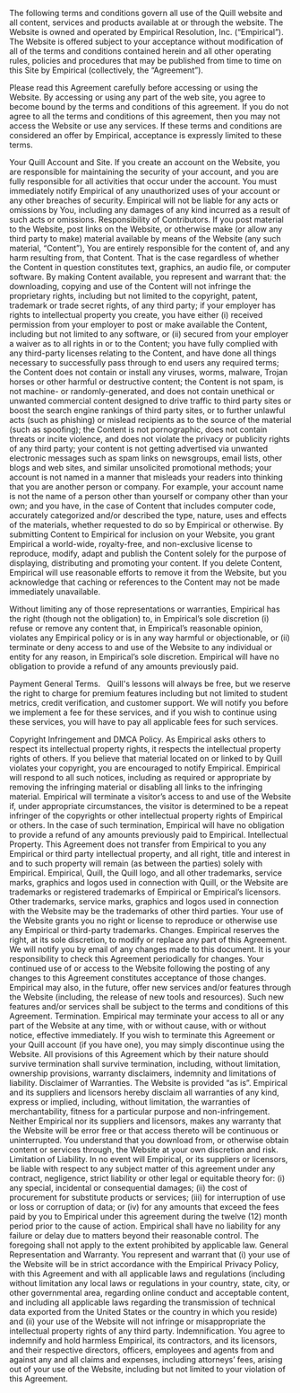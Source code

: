 The following terms and conditions govern all use of the Quill website and all content, services and products available at or through the website. The Website is owned and operated by Empirical Resolution, Inc. (“Empirical”). The Website is offered subject to your acceptance without modification of all of the terms and conditions contained herein and all other operating rules, policies and procedures that may be published from time to time on this Site by Empirical (collectively, the “Agreement”).

Please read this Agreement carefully before accessing or using the Website. By accessing or using any part of the web site, you agree to become bound by the terms and conditions of this agreement. If you do not agree to all the terms and conditions of this agreement, then you may not access the Website or use any services. If these terms and conditions are considered an offer by Empirical, acceptance is expressly limited to these terms.

Your Quill Account and Site. If you create an account on the Website, you are responsible for maintaining the security of your account, and you are fully responsible for all activities that occur under the account. You must immediately notify Empirical of any unauthorized uses of your account or any other breaches of security. Empirical will not be liable for any acts or omissions by You, including any damages of any kind incurred as a result of such acts or omissions.
Responsibility of Contributors. If you post material to the Website, post links on the Website, or otherwise make (or allow any third party to make) material available by means of the Website (any such material, “Content”), You are entirely responsible for the content of, and any harm resulting from, that Content. That is the case regardless of whether the Content in question constitutes text, graphics, an audio file, or computer software. By making Content available, you represent and warrant that:
the downloading, copying and use of the Content will not infringe the proprietary rights, including but not limited to the copyright, patent, trademark or trade secret rights, of any third party;
if your employer has rights to intellectual property you create, you have either (i) received permission from your employer to post or make available the Content, including but not limited to any software, or (ii) secured from your employer a waiver as to all rights in or to the Content;
you have fully complied with any third-party licenses relating to the Content, and have done all things necessary to successfully pass through to end users any required terms;
the Content does not contain or install any viruses, worms, malware, Trojan horses or other harmful or destructive content;
the Content is not spam, is not machine- or randomly-generated, and does not contain unethical or unwanted commercial content designed to drive traffic to third party sites or boost the search engine rankings of third party sites, or to further unlawful acts (such as phishing) or mislead recipients as to the source of the material (such as spoofing);
the Content is not pornographic, does not contain threats or incite violence, and does not violate the privacy or publicity rights of any third party;
your content is not getting advertised via unwanted electronic messages such as spam links on newsgroups, email lists, other blogs and web sites, and similar unsolicited promotional methods;
your account is not named in a manner that misleads your readers into thinking that you are another person or company. For example, your account name is not the name of a person other than yourself or company other than your own; and
you have, in the case of Content that includes computer code, accurately categorized and/or described the type, nature, uses and effects of the materials, whether requested to do so by Empirical or otherwise.
By submitting Content to Empirical for inclusion on your Website, you grant Empirical a world-wide, royalty-free, and non-exclusive license to reproduce, modify, adapt and publish the Content solely for the purpose of displaying, distributing and promoting your content. If you delete Content, Empirical will use reasonable efforts to remove it from the Website, but you acknowledge that caching or references to the Content may not be made immediately unavailable.

Without limiting any of those representations or warranties, Empirical has the right (though not the obligation) to, in Empirical’s sole discretion (i) refuse or remove any content that, in Empirical’s reasonable opinion, violates any Empirical policy or is in any way harmful or objectionable, or (ii) terminate or deny access to and use of the Website to any individual or entity for any reason, in Empirical’s sole discretion. Empirical will have no obligation to provide a refund of any amounts previously paid.

Payment
General Terms.  
Quill's lessons will always be free, but we reserve the right to charge for premium features including but not limited to student metrics, credit verification, and customer support. We will notify you before we implement a fee for these services, and if you wish to continue using these services, you will have to pay all applicable fees for such services.

Copyright Infringement and DMCA Policy. As Empirical asks others to respect its intellectual property rights, it respects the intellectual property rights of others. If you believe that material located on or linked to by Quill violates your copyright, you are encouraged to notify Empirical. Empirical will respond to all such notices, including as required or appropriate by removing the infringing material or disabling all links to the infringing material. Empirical will terminate a visitor’s access to and use of the Website if, under appropriate circumstances, the visitor is determined to be a repeat infringer of the copyrights or other intellectual property rights of Empirical or others. In the case of such termination, Empirical will have no obligation to provide a refund of any amounts previously paid to Empirical.
Intellectual Property. This Agreement does not transfer from Empirical to you any Empirical or third party intellectual property, and all right, title and interest in and to such property will remain (as between the parties) solely with Empirical. Empirical, Quill, the Quill logo, and all other trademarks, service marks, graphics and logos used in connection with Quill, or the Website are trademarks or registered trademarks of Empirical or Empirical’s licensors. Other trademarks, service marks, graphics and logos used in connection with the Website may be the trademarks of other third parties. Your use of the Website grants you no right or license to reproduce or otherwise use any Empirical or third-party trademarks.
Changes. Empirical reserves the right, at its sole discretion, to modify or replace any part of this Agreement. We will notify you by email of any changes made to this document. It is your responsibility to check this Agreement periodically for changes. Your continued use of or access to the Website following the posting of any changes to this Agreement constitutes acceptance of those changes. Empirical may also, in the future, offer new services and/or features through the Website (including, the release of new tools and resources). Such new features and/or services shall be subject to the terms and conditions of this Agreement. 
Termination. Empirical may terminate your access to all or any part of the Website at any time, with or without cause, with or without notice, effective immediately. If you wish to terminate this Agreement or your Quill account (if you have one), you may simply discontinue using the Website. All provisions of this Agreement which by their nature should survive termination shall survive termination, including, without limitation, ownership provisions, warranty disclaimers, indemnity and limitations of liability. 
Disclaimer of Warranties. The Website is provided “as is”. Empirical and its suppliers and licensors hereby disclaim all warranties of any kind, express or implied, including, without limitation, the warranties of merchantability, fitness for a particular purpose and non-infringement. Neither Empirical nor its suppliers and licensors, makes any warranty that the Website will be error free or that access thereto will be continuous or uninterrupted. You understand that you download from, or otherwise obtain content or services through, the Website at your own discretion and risk.
Limitation of Liability. In no event will Empirical, or its suppliers or licensors, be liable with respect to any subject matter of this agreement under any contract, negligence, strict liability or other legal or equitable theory for: (i) any special, incidental or consequential damages; (ii) the cost of procurement for substitute products or services; (iii) for interruption of use or loss or corruption of data; or (iv) for any amounts that exceed the fees paid by you to Empirical under this agreement during the twelve (12) month period prior to the cause of action. Empirical shall have no liability for any failure or delay due to matters beyond their reasonable control. The foregoing shall not apply to the extent prohibited by applicable law.
General Representation and Warranty. You represent and warrant that (i) your use of the Website will be in strict accordance with the Empirical Privacy Policy, with this Agreement and with all applicable laws and regulations (including without limitation any local laws or regulations in your country, state, city, or other governmental area, regarding online conduct and acceptable content, and including all applicable laws regarding the transmission of technical data exported from the United States or the country in which you reside) and (ii) your use of the Website will not infringe or misappropriate the intellectual property rights of any third party.
Indemnification. You agree to indemnify and hold harmless Empirical, its contractors, and its licensors, and their respective directors, officers, employees and agents from and against any and all claims and expenses, including attorneys’ fees, arising out of your use of the Website, including but not limited to your violation of this Agreement.
